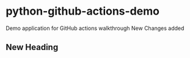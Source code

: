 # python-github-actions-demo
Demo application for GitHub actions walkthrough
New Changes added
## New Heading
